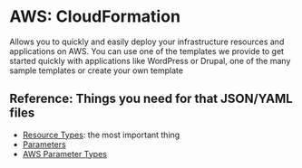 # AWS: CloudFormation
Allows you to quickly and easily deploy your infrastructure resources and applications on AWS. You can use one of the templates we provide to get started quickly with applications like WordPress or Drupal, one of the many sample templates or create your own template

## Reference: Things you need for that JSON/YAML files
- [Resource Types](https://docs.aws.amazon.com/AWSCloudFormation/latest/UserGuide/aws-template-resource-type-ref.html): the most important thing
- [Parameters](https://docs.aws.amazon.com/AWSCloudFormation/latest/UserGuide/parameters-section-structure.html)
- [AWS Parameter Types](https://docs.aws.amazon.com/AWSCloudFormation/latest/UserGuide/parameters-section-structure.html#aws-specific-parameter-types)
